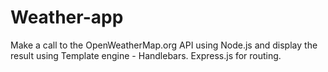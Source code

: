 # Weather-app
Make a call to the OpenWeatherMap.org API using Node.js and display the result using Template engine - Handlebars.
Express.js for routing.
